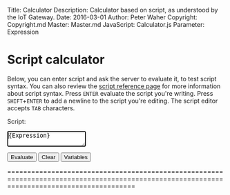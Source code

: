 ﻿Title: Calculator
Description: Calculator based on script, as understood by the IoT Gateway.
Date: 2016-03-01
Author: Peter Waher
Copyright: Copyright.md
Master: Master.md
JavaScript: Calculator.js
Parameter: Expression

Script calculator
=============================

Below, you can enter script and ask the server to evaluate it, to test script syntax. You can also review the [script reference page](Script.md)
for more information about script syntax. Press `ENTER` evaluate the script you're writing. Press `SHIFT`+`ENTER` to add a newline to the script
you're editing. The script editor accepts `TAB` characters.

Script:  
<textarea id="script" autofocus="autofocus" wrap="hard" onkeydown="return ScriptKeyDown(this,event);">{Expression}</textarea>

<button type="submit" onclick="EvaluateExpression();">Evaluate</button>
<button type="button" onclick="ClearAll();">Clear</button>
<button type="button" onclick="ListVariables();">Variables</button>

============================================================================================================================================

<div id="Results"></div>
